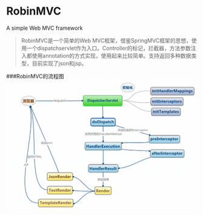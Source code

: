 # RobinMVC
A simple Web MVC  framework

>RobinMVC是一个简单的Web MVC框架，借鉴SpringMVC框架的思想，使用一个dispatchservlet作为入口。Controller的标记，拦截器，方法参数注入都使用annotation的方式实现，使用起来比较简单。支持返回多种数据类型，目前实现了json和jsp。

###RobinMVC的流程图
![image](https://github.com/zhiho/RobinMVC/blob/master/RobinMVC.png)
